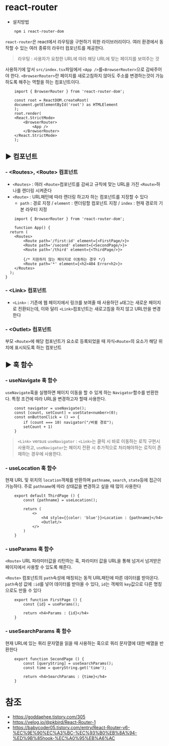 # react-router

* 설치방법
```bash
    npm i react-router-dom
```

`react-router`은 react에서 라우팅을 구현하기 위한 라이브러리이다. 여러 환경에서 동작할 수 있는 여러 종류의 라우터 컴포넌트를 제공한다.

> 라우팅 : 사용자가 요청한 URL에 따라 해당 URL에 맞는 페이지를 보여주는 것

사용하기에 앞서 `src/index.tsx`파일에서 `<App />`를`<BrowserRouter>`으로 감싸주어야 한다. `<BrowserRouter>`란 페이지를 새로고침하지 않아도 주소를 변경하는것이 가능하도록 해주는 역할을 하는 컴포넌트이다. 

```tsx
    import { BrowserRouter } from 'react-router-dom';

    const root = ReactDOM.createRoot(
    document.getElementById('root') as HTMLElement
    );
    root.render(
    <React.StrictMode>
        <BrowserRouter>
            <App />
        </BrowserRouter>
    </React.StrictMode>
    );
```

## ▶ 컴포넌트

### - \<Routes\>, \<Route\> 컴포넌트

* `<Routes>` : 여러 `<Route>`컴포넌트를 감싸고 규칙에 맞는 URL을 가진 `<Route>`하나를 렌더링 시켜준다
* `<Route>` : URL패턴에 따라 랜더링 하고자 하는 컴포넌트를 지정할 수 있다
    * `path` : 경로 지정 / `element` : 랜더링할 컴포넌트 지정 / `index` : 현재 경로의 기본 라우터 지정

```tsx
    import { BrowserRouter } from 'react-router-dom';

    function App() {
  return (
    <Routes>
        <Route path='/first:id' element={<FirstPage/>}>  
        <Route path='/second' element={<SecondPage/>}>
        <Route path='/third' element={<ThirdPage/>}>

        {/* 지원하지 않는 페이지로 이동하는 경우 */}
        <Route path='*' element={<h2>404 Error<h2>}>
    </Routes>
  );
}
```

### - \<Link\> 컴포넌트

* `<Link>` : 기존에 웹 페이지에서 링크를 보여줄 때 사용하던 `a`태그는 새로운 페이지로 전환되는데, 이와 달리 `<Link>`컴포넌트는 새로고침을 하지 않고 URL만을 변경한다

### - \<Outlet\> 컴포넌트

부모 `<Route>`에 해당 컴포넌트가 요소로 등록되었을 때 자식`<Route>`의 요소가 해당 위치에 표시되도록 하는 컴포넌트

## ▶ 훅 함수

### - useNavigate 훅 함수

`useNavigate`훅을 실행하면 페이지 이동을 할 수 있게 하는 `Navigator`함수를 반환한다. 특정 조건에 따라 URL을 변경하고자 할때 사용한다.

```tsx
    const navigator = useNavigate();
    const [count, setCount] = useState<number>(0);
    const onButtonClick = () => {
        if (count === 10) navigator("/바뀔 경로");
        setCount + 1)
    }
```
> `<Link>` versus `useNavigator` : `<Link>`는 클릭 시 바로 이동하는 로직 구현시 사용하고, `useNavigator`는 페이지 전환 시 추가적으로 처리해야하는 로직이 존재하는 경우에 사용한다.

### - useLocation 훅 함수

현재 URL 및 위치의 `location`객체를 반환하며 `pathname`, `search`, `state`등에 접근이 가능하다. 주로 `pathname`에 따라 상태값을 변경하고 싶을 때 많이 사용한다

```tsx
    export default ThirdPage () {
        const {pathname} = useLocation();

        return (
            <>
                <h4 style={{color: 'blue'}}>Location : {pathname}</h4>
                <Outlet/>
            </>
        )
    }
```

### - useParams 훅 함수

`<Route>` URL 파라미터값을 리턴하는 훅, 파라미터 값을 URL을 통해 넘겨서 넘겨받은 페이지에서 사용할 수 있도록 해준다. 

`<Route>` 컴포넌트의 `path`속성에 매칭되는 동적 URL패턴에 따른 데이터를 받아온다. `path`속성 값에 `:id`를 넣어 데이터를 받아올 수 있다, `id`는 객체의 `key`값으로 다른 명칭으로도 만들 수 있다

```tsx
    export function FirstPage () {
        const {id} = useParams();

        return <h4>Params : {id}</h4>
    }
```

### - useSearchParams 훅 함수

현재 URL에 있는 쿼리 문자열을 읽을 때 사용하는 훅으로 쿼리 문자열에 대한 배열을 반환한다

```tsx
    export function SecondPage () {
        const [queryString] = useSearchParams();
        const time = queryString.get('time');

        return <h4>SearchParams : {time}</h4>
    }
```

# 참조

* https://goddaehee.tistory.com/305
* https://velog.io/@pkbird/React-Router-1
* https://babycoder05.tistory.com/entry/React-Router-v6-%EC%9E%90%EC%A3%BC-%EC%93%B0%EB%8A%94-%ED%9B%85hook-%EC%A0%95%EB%A6%AC
